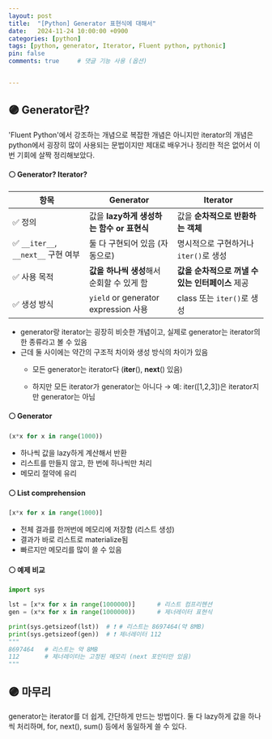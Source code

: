 ```yaml
---
layout: post
title:  "[Python] Generator 표현식에 대해서"
date:   2024-11-24 10:00:00 +0900
categories: [python]
tags: [python, generator, Iterator, Fluent python, pythonic]
pin: false
comments: true     # 댓글 기능 사용 (옵션)


---
```

## 🟣 Generator란?
'Fluent Python'에서 강조하는 개념으로 복잡한 개념은 아니지만 iterator의 개념은 python에서 굉장히 많이 사용되는 문법이지만 제대로 배우거나 정리한 적은 없어서 이번 기회에 살짝 정리해보았다.

#### ⚪ Generator? Iterator?
| 항목                             | Generator                               | Iterator                                      |
| ------------------------------ | --------------------------------------- | --------------------------------------------- |
| ✅ 정의                           | 값을 **lazy하게 생성하는 함수 or 표현식**            | 값을 **순차적으로 반환하는 객체**                          |
| ✅ `__iter__`, `__next__` 구현 여부 | 둘 다 구현되어 있음 (자동으로)                      | 명시적으로 구현하거나 `iter()`로 생성                      |
| ✅ 사용 목적                        | **값을 하나씩 생성**해서 순회할 수 있게 함              | **값을 순차적으로 꺼낼 수 있는 인터페이스** 제공                 |
| ✅ 생성 방식                        | `yield` or generator expression 사용      | class 또는 `iter()`로 생성                         |

- generator랑 iterator는 굉장히 비슷한 개념이고, 실제로 generator는 iterator의 한 종류라고 볼 수 있음
- 근데 둘 사이에는 약간의 구조적 차이와 생성 방식의 차이가 있음
  * 모든 generator는 iterator다 (__iter__(), __next__() 있음)

  * 하지만 모든 iterator가 generator는 아니다
      → 예: iter([1,2,3])은 iterator지만 generator는 아님


#### ⚪ Generator
```py
(x*x for x in range(1000))
```
- 하나씩 값을 lazy하게 계산해서 반환
- 리스트를 만들지 않고, 한 번에 하나씩만 처리
- 메모리 절약에 유리

#### ⚪ List comprehension  
```py
[x*x for x in range(1000)]
```
- 전체 결과를 한꺼번에 메모리에 저장함 (리스트 생성)
- 결과가 바로 리스트로 materialize됨
- 빠르지만 메모리를 많이 쓸 수 있음


#### ⚪ 예제 비교 
```py
import sys

lst = [x*x for x in range(1000000)]      # 리스트 컴프리헨션
gen = (x*x for x in range(1000000))      # 제너레이터 표현식

print(sys.getsizeof(lst))  # ❗ # 리스트는 8697464(약 8MB)
print(sys.getsizeof(gen))  # ❗ 제너레이터 112
"""
8697464   # 리스트는 약 8MB
112       # 제너레이터는 고정된 메모리 (next 포인터만 있음)
"""
```
 


## 🟣 마무리

generator는 iterator를 더 쉽게, 간단하게 만드는 방법이다. 둘 다 lazy하게 값을 하나씩 처리하며, for, next(), sum() 등에서 동일하게 쓸 수 있다.



